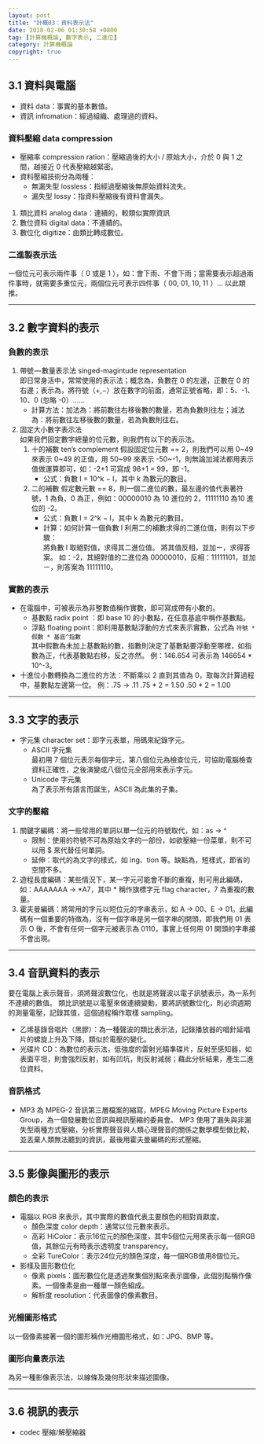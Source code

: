 ```yaml
---
layout: post
title: "計概03：資料表示法"
date: 2018-02-06 01:30:58 +0800
tag: [計算機概論, 數字表示, 二進位]
category: 計算機概論
copyright: true
---
```

## 3.1 資料與電腦
- 資料 data：事實的基本數值。
- 資訊 infromation：經過組織、處理過的資料。

### 資料壓縮 data compression
- 壓縮率 compression ration：壓縮過後的大小 / 原始大小，介於 0 與 1 之間，越接近 0 代表壓縮越緊密。
- 資料壓縮技術分為兩種：
	- 無漏失型 lossless：指經過壓縮後無原始資料流失。
	- 漏失型 lossy：指資料壓縮後有資料會漏失。

1. 類比資料 analog data：連續的，較類似實際資訊
2. 數位資料 digital data：不連續的。
3. 數位化 digitize：由類比轉成數位。

<!-- more -->

### 二進製表示法
一個位元可表示兩件事（ 0 或是 1 ），如：會下雨、不會下雨；當需要表示超過兩件事時，就需要多重位元，兩個位元可表示四件事（ 00, 01, 10, 11 ）… 以此類推。

---
## 3.2 數字資料的表示
### 負數的表示
1. 帶號 — 數量表示法 singed-magintude representation</br>
即日常身活中，常常使用的表示法；概念為，負數在 0 的左邊，正數在 0 的右邊；表示為，將符號（+,−）放在數字的前面，通常正號省略，即：5、-1、10、0 (忽略 -0）……
	- 計算方法：加法為：將前數往右移後數的數量，若為負數則往左；減法為：將前數往左移後數的數量，若為負數則往右。
2. 固定大小數字表示法</br>
如果我們固定數字總量的位元數，則我們有以下的表示法。
	1. 十的補數 ten’s complement
	假設固定位元數 == 2，則我們可以用 0~49 來表示 0~49 的正值，用 50~99 來表示 -50~-1，則無論加減法都用表示值做運算即可，如：-2+1 可寫成 98+1 = 99，即 -1。
		- 公式：負數 I = 10^k − I，其中 k 為數元的數目。
	2. 二的補數
	假定數元數 == 8，則一個二進位的數，最左邊的值代表著符號，1 為負、0 為正，例如：00000010 為 10 進位的 2，11111110 為10 進位的 -2。
		- 公式：負數 I = 2^k − I，其中 k 為數元的數目。
		- 計算：如何計算一個負數 I 利用二的補數求得的二進位值，則有以下步驟：</br>
		將負數 I 取絕對值，求得其二進位值。
		將其值反相，並加ㄧ，求得答案。
		如：-2，其絕對值的二進位為 00000010，反相：11111101，並加ㄧ，則答案為 11111110。

### 實數的表示
- 在電腦中，可被表示為非整數值稱作實數，即可寫成帶有小數的。</br>
	- 基數點 radix point ：即 base 10 的小數點，在任意基底中稱作基數點。
	- 浮點 floating point：即利用基數點浮動的方式來表示實數，公式為
	`符號 * 假數 * 基底^指數`</br>
其中假數為未加上基數點的數，指數則決定了基數點要浮動至哪裡，如指數為正，代表基數點右移，反之亦然。
例：146.654 可表示為 146654 * 10^-3。
- 十進位小數轉換為二進位的方法：不斷乘以 2 直到其值為 0，取每次計算過程中，基數點左邊第一位。
例：.75 → .11
.75 * 2 = 1.50
.50 * 2 = 1.00

---
## 3.3 文字的表示
- 字元集 character set：即字元表單，用碼來紀錄字元。
	- ASCII 字元集</br>
		最初用 7 個位元表示每個字元，第八個位元為檢查位元，可協助電腦檢查資料正確性，之後演變成八個位元全部用來表示字元。
	- Unicode 字元集</br>
		為了表示所有語言而誕生，ASCII 為此集的子集。

### 文字的壓縮
1. 關鍵字編碼：將一些常用的單詞以單一位元的符號取代，如：as → ^
	- 限制：使用的符號不可為原始文字的一部份，如欲壓縮一份菜單，則不可以用 $ 來代替任何單詞。
	- 延伸：取代的為文字的樣式，如 ing、tion 等。缺點為，短樣式，節省的空間不多。
2. 遊程長度編碼：某些情況下，某一字元可能會不斷的重複，則可用此編碼，如：AAAAAAA → *A7，其中 * 稱作旗標字元 flag character，7 為重複的數量。
3. 霍夫曼編碼：將常用的字元以短位元的字串表示，如 A → 00、E → 01。此編碼有一個重要的特徵為，沒有一個字串是另一個字串的開頭，即我們用 01 表示 O 後，不會有任何一個字元被表示為 0110，事實上任何用 01 開頭的字串接不會出現。

---
## 3.4 音訊資料的表示
要在電腦上表示聲音，須將聲波數位化，也就是將聲波以電子訊號表示，為一系列不連續的數值。
類比訊號是以電壓來做連續變動，要將訊號數位化，則必須週期的測量電壓，記錄其值，這個過程稱作取樣 sampling。

- 乙烯基錄音唱片（黑膠）：為一種聲波的類比表示法，記錄播放器的唱針延唱片的螺旋上升及下降，類似於電壓的變化。
- 光碟片 CD：為數位的表示法，低強度的雷射光瞄準碟片，反射至感知器，如表面平坦，則會強烈反射，如有凹坑，則反射減弱；藉此分析結果，產生二進位資料。

### 音訊格式
- MP3
為 MPEG-2 音訊第三層檔案的縮寫，MPEG Moving Picture Experts Group，為一個發展數位音訊與視訊壓縮的委員會。
MP3 使用了漏失與非漏失型兩種方式壓縮，分析實際聲音與人類心理聲音的關係之數學模型做比較，並丟棄人類無法聽到的資訊，最後用霍夫曼編碼的形式壓縮。

---
## 3.5 影像與圖形的表示
### 顏色的表示
- 電腦以 RGB 來表示，其中實際的數值代表主要顏色的相對貢獻度。
	- 顏色深度 color depth：通常以位元數來表示。
	- 高彩 HiColor：表示16位元的顏色深度，其中5個位元用來表示每一個RGB值，其餘位元有時表示透明度 transparency。
	- 全彩 TureColor：表示24位元的顏色深度，每一個RGB值用8個位元。
- 影樣及圖形數位化
	- 像素 pixels：圖形數位化是透過聚集個別點來表示圖像，此個別點稱作像素。一個像素是由一種單一顏色組成。
	- 解析度 resolution：代表圖像的像素數目。

### 光柵圖形格式
以一個像素接著一個的圖形稱作光柵圖形格式，如：JPG、BMP 等。
### 圖形向量表示法
為另一種影像表示法，以線條及幾何形狀來描述圖像。

---
## 3.6 視訊的表示
- codec 壓縮/解壓縮器